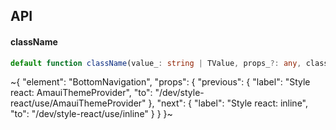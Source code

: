 

## API

#### className

```ts
default function className(value_: string | TValue, props_?: any, className_?: string, options_?: IOptions): string;
```


~{
  "element": "BottomNavigation",
  "props": {
    "previous": {
      "label": "Style react: AmauiThemeProvider",
      "to": "/dev/style-react/use/AmauiThemeProvider"
    },
    "next": {
      "label": "Style react: inline",
      "to": "/dev/style-react/use/inline"
    }
  }
}~
